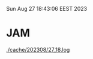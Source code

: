 Sun Aug 27 18:43:06 EEST 2023
# JAM
<a href='./cache/202308/27_18.log'>./cache/202308/27_18.log</a>
